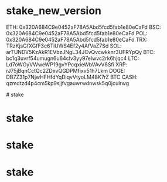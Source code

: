 # stake_new_version
ETH: 0x320A684C9e0452aF78A5Abd5fcd5fab1e80eCaFd
BSC: 0x320A684C9e0452aF78A5Abd5fcd5fab1e80eCaFd
POL: 0x320A684C9e0452aF78A5Abd5fcd5fab1e80eCaFd
TRX: TRzKjsGfXGfF3c6TiUWS4Ef2y4AfVaZ7Sd
SOL: arTUNDV5KzAkR1EVbzJNgL34JCvQvcwkknr3UFRYpQy
BTC: bc1q3uvrf54umugn6u64clv3yy97elwvc2rk6hjqc4
LTC: Ld7oWGyVWweWP19gvYPcqxieWbVAvV8Sfi
XRP: rJ75jBqnCctQc2ZDxvQGDPMfixv51h7Lkm
DOGE: DB7Z31p7NjwHFHfdYqDiqvVtyoLM48K7rZ
BTC CASH: qzmdtzd4p4cm5kp9sjjfvgauwrwdnwsk5q0jculrwg



<!-- eth 959 --># stake
# stake
# stake
# stake
